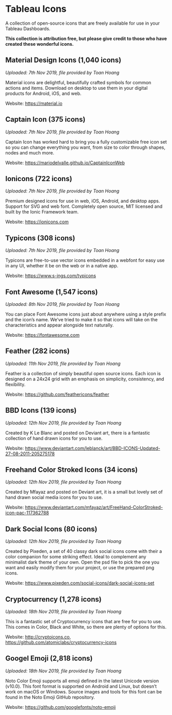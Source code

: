 # Tableau Icons

A collection of open-source icons that are freely available for use in your Tableau Dashboards.

**This collection is attribution free, but please give credit to those who have created these wonderful icons.**

## Material Design Icons (1,040 icons)
*Uploaded: 7th Nov 2019, file provided by Toan Hoang*

Material icons are delightful, beautifully crafted symbols for common actions and items. Download on desktop to use them in your digital products for Android, iOS, and web.

Website: https://material.io

## Captain Icon (375 icons)
*Uploaded: 7th Nov 2019, file provided by Toan Hoang*

Captain Icon has worked hard to bring you a fully customizable free icon set so you can change everything you want, from size to color through shapes, nodes and much more.

Website: https://mariodelvalle.github.io/CaptainIconWeb

## Ionicons (722 icons)
*Uploaded: 7th Nov 2019, file provided by Toan Hoang*

Premium designed icons for use in web, iOS, Android, and desktop apps. Support for SVG and web font. Completely open source, MIT licensed and built by the Ionic Framework team.

Website: https://ionicons.com

## Typicons (308 icons)
*Uploaded: 7th Nov 2019, file provided by Toan Hoang*

Typicons are free-to-use vector icons embedded in a webfont for easy use in any UI, whether it be on the web or in a native app.

Website: https://www.s-ings.com/typicons

## Font Awesome (1,547 icons)
*Uploaded: 8th Nov 2019, file provided by Toan Hoang*

You can place Font Awesome icons just about anywhere using a style prefix and the icon’s name. We’ve tried to make it so that icons will take on the characteristics and appear alongside text naturally.

Website: https://fontawesome.com

## Feather (282 icons)
*Uploaded: 11th Nov 2019, file provided by Toan Hoang*

Feather is a collection of simply beautiful open source icons. Each icon is designed on a 24x24 grid with an emphasis on simplicity, consistency, and flexibility.

Website: https://github.com/feathericons/feather

## BBD Icons (139 icons)
*Uploaded: 12th Nov 2019, file provided by Toan Hoang*

Created by K Le Blanc and posted on Deviant art, there is a fantastic collection of hand drawn icons for you to use.

Website: https://www.deviantart.com/leblanck/art/BBD-ICONS-Updated-27-08-2011-205275178

## Freehand Color Stroked Icons (34 icons)
*Uploaded: 12th Nov 2019, file provided by Toan Hoang*

Created by Mfayaz and posted on Deviant art, it is a small but lovely set of hand drawn social media icons for you to use.

Website: https://www.deviantart.com/mfayaz/art/FreeHand-ColorStroked-icon-pac-117362788

## Dark Social Icons (80 icons)
*Uploaded: 12th Nov 2019, file provided by Toan Hoang*

Created by Pixeden, a set of 40 classy dark social icons come with their a color companion for some striking effect. Ideal to complement any minimalist dark theme of your own. Open the psd file to pick the one you want and easily modify them for your project, or use the prepared png icons.

Website: https://www.pixeden.com/social-icons/dark-social-icons-set

## Cryptocurrency (1,278 icons)
*Uploaded: 18th Nov 2019, file provided by Toan Hoang*

This is a fantastic set of Cryptocurrency icons that are free for you to use. This comes in Color, Black and White, so there are plenty of options for this.

Website: http://cryptoicons.co, https://github.com/atomiclabs/cryptocurrency-icons

## Googel Emoji (2,818 icons)
*Uploaded: 18th Nov 2019, file provided by Toan Hoang*

Noto Color Emoji supports all emoji defined in the latest Unicode version (v10.0). This font format is supported on Android and Linux, but doesn’t work on macOS or Windows. Source images and tools for this font can be found in the Noto Emoji GitHub repository.

Website: https://github.com/googlefonts/noto-emoji
